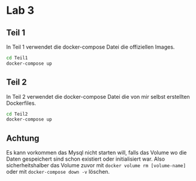 # Lab 3

## Teil 1

In Teil 1 verwendet die docker-compose Datei die offiziellen Images.

```bash
cd Teil1
docker-compose up
```

## Teil 2

In Teil 2 verwendet die docker-compose Datei die von mir selbst erstellten Dockerfiles.

```bash
cd Teil2
docker-compose up
```

## Achtung

Es kann vorkommen das Mysql nicht starten will, falls das Volume wo die Daten gespeichert sind schon existiert oder initialisiert war. Also sicherheitshalber das Volume zuvor mit `docker volume rm [volume-name]` oder mit `docker-compose down -v` löschen.

